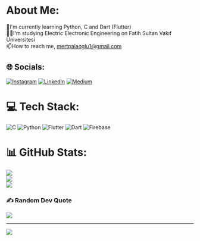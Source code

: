 # About Me:
🌱I'm currently learning Python, C and Dart (Flutter)<br>👨‍💻I'm studying Electric Electronic Engineering on Fatih Sultan Vakıf Üniversitesi<br>📫How to reach me, mertpalaoglu1@gmail.com


## 🌐 Socials:
[![Instagram](https://img.shields.io/badge/Instagram-%23E4405F.svg?logo=Instagram&logoColor=white)](https://instagram.com/mert_palaoglu) [![LinkedIn](https://img.shields.io/badge/LinkedIn-%230077B5.svg?logo=linkedin&logoColor=white)](https://linkedin.com/in/mert-palaoğlu-69a39a253) [![Medium](https://img.shields.io/badge/Medium-12100E?logo=medium&logoColor=white)](https://medium.com/@@mertpalaoglu1) 

# 💻 Tech Stack:
![C](https://img.shields.io/badge/c-%2300599C.svg?style=for-the-badge&logo=c&logoColor=white) ![Python](https://img.shields.io/badge/python-3670A0?style=for-the-badge&logo=python&logoColor=ffdd54) ![Flutter](https://img.shields.io/badge/Flutter-%2302569B.svg?style=for-the-badge&logo=Flutter&logoColor=white) ![Dart](https://img.shields.io/badge/dart-%230175C2.svg?style=for-the-badge&logo=dart&logoColor=white) ![Firebase](https://img.shields.io/badge/firebase-%23039BE5.svg?style=for-the-badge&logo=firebase)
# 📊 GitHub Stats:
![](https://github-readme-stats.vercel.app/api?username=mertpalaoglu1&theme=dark&hide_border=false&include_all_commits=false&count_private=false)<br/>
![](https://github-readme-streak-stats.herokuapp.com/?user=mertpalaoglu1&theme=dark&hide_border=false)<br/>
![](https://github-readme-stats.vercel.app/api/top-langs/?username=mertpalaoglu1&theme=dark&hide_border=false&include_all_commits=false&count_private=false&layout=compact)

### ✍️ Random Dev Quote
![](https://quotes-github-readme.vercel.app/api?type=horizontal&theme=dark)

---
[![](https://visitcount.itsvg.in/api?id=mertpalaoglu1&icon=5&color=12)](https://visitcount.itsvg.in)

<!-- Proudly created with GPRM ( https://gprm.itsvg.in ) -->
